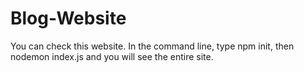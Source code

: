 # Blog-Website
You can check this website. In the command line, type npm init, then nodemon index.js and you will see the entire site.
